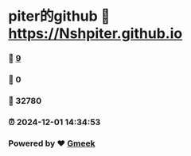 # piter的github :link: https://Nshpiter.github.io 
### :page_facing_up: [9](https://Nshpiter.github.io/tag.html) 
### :speech_balloon: 0 
### :hibiscus: 32780 
### :alarm_clock: 2024-12-01 14:34:53 
### Powered by :heart: [Gmeek](https://github.com/Meekdai/Gmeek)
